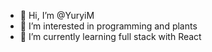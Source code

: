 - 👋 Hi, I’m @YuryiM
- 👀 I’m interested in programming and plants
- 🌱 I’m currently learning full stack with React

<!---
YuryiM/YuryiM is a ✨ special ✨ repository because its `README.md` (this file) appears on your GitHub profile.
You can click the Preview link to take a look at your changes.
--->
